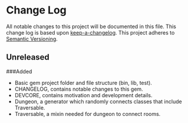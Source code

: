 # Change Log

All notable changes to this project will be documented in this
file. This change log is based upon [keep-a-changelog]. This project adheres to
[Semantic Versioning].

## Unreleased

###Added

- Basic gem project folder and file structure (bin, lib, test).
- CHANGELOG, contains notable changes to this gem.
- DEVCORE, contains motivation and development details.
- Dungeon, a generator which randomly connects classes that include Traversable.
- Traversable, a mixin needed for dungeon to connect rooms.

[keep-a-changelog]: https://github.com/olivierlacan/keep-a-changelog
[Semantic Versioning]: http://semver.org/
